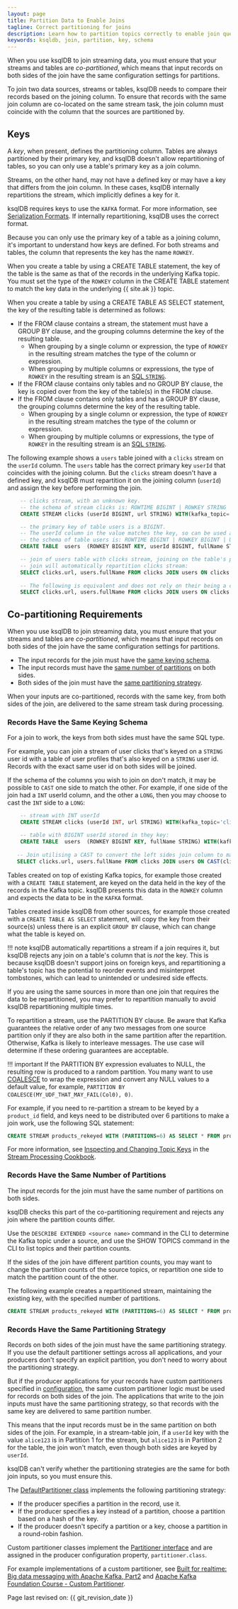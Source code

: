 ```yaml
---
layout: page
title: Partition Data to Enable Joins
tagline: Correct partitioning for joins
description: Learn how to partition topics correctly to enable join queries.
keywords: ksqldb, join, partition, key, schema 
---
```


When you use ksqlDB to join streaming data, you must ensure that your
streams and tables are *co-partitioned*, which means that input records
on both sides of the join have the same configuration settings for
partitions.

To join two data sources, streams or tables, ksqlDB needs to compare their
records based on the joining column. To ensure that records with the same
join column are co-located on the same stream task, the join column must
coincide with the column that the sources are partitioned by.

Keys
----

A *key*, when present, defines the partitioning column. Tables are
always partitioned by their primary key, and ksqlDB doesn't allow repartitioning
of tables, so you can only use a table's primary key as a join column.

Streams, on the other hand, may not have a defined key or may have a key that
differs from the join column. In these cases, ksqlDB internally repartitions
the stream, which implicitly defines a key for it.

ksqlDB requires keys to use the `KAFKA` format. For more information, see
[Serialization Formats](../serialization.md#serialization-formats). If internally
repartitioning, ksqlDB uses the correct format.

Because you can only use the primary key of a table as a joining column, it's
important to understand how keys are defined. For both streams and tables, the
column that represents the key has the name `ROWKEY`.

When you create a table by using a CREATE TABLE statement, the key of the
table is the same as that of the records in the underlying Kafka topic.
You must set the type of the `ROWKEY` column in the
CREATE TABLE statement to match the key data in the underlying {{ site.ak }} topic.

When you create a table by using a CREATE TABLE AS SELECT statement, the key of
the resulting table is determined as follows:

- If the FROM clause contains a stream, the statement must have a GROUP BY clause,
  and the grouping columns determine the key of the resulting table.
    - When grouping by a single column or expression, the type of `ROWKEY` in the
    resulting stream matches the type of the column or expression.
    - When grouping by multiple columns or expressions, the type of `ROWKEY` in the
    resulting stream is an [SQL `STRING`](../../concepts/schemas).
- If the FROM clause contains only tables and no GROUP BY clause, the key is
  copied over from the key of the table(s) in the FROM clause.
- If the FROM clause contains only tables and has a GROUP BY clause, the
  grouping columns determine the key of the resulting table.
    - When grouping by a single column or expression, the type of `ROWKEY` in the
    resulting stream matches the type of the column or expression.
    - When grouping by multiple columns or expressions, the type of `ROWKEY` in the
    resulting stream is an [SQL `STRING`](../../concepts/schemas).

The following example shows a `users` table joined with a `clicks` stream
on the `userId` column. The `users` table has the correct primary key
`userId` that coincides with the joining column. But the `clicks` stream
doesn't have a defined key, and ksqlDB must repartition it on the joining
column (`userId`) and assign the key before performing the join.

```sql
    -- clicks stream, with an unknown key.
    -- the schema of stream clicks is: ROWTIME BIGINT | ROWKEY STRING | USERID BIGINT | URL STRING
    CREATE STREAM clicks (userId BIGINT, url STRING) WITH(kafka_topic='clickstream', value_format='json');

    -- the primary key of table users is a BIGINT. 
    -- The userId column in the value matches the key, so can be used as an alias for ROWKEY in queries to make them more readable.
    -- the schema of table users is: ROWTIME BIGINT | ROWKEY BIGINT | USERID BIGINT | FULLNAME STRING
    CREATE TABLE  users  (ROWKEY BIGINT KEY, userId BIGINT, fullName STRING) WITH(kafka_topic='users', value_format='json', key='userId');

    -- join of users table with clicks stream, joining on the table's primary key alias and the stream's userId column: 
    -- join will automatically repartition clicks stream:
    SELECT clicks.url, users.fullName FROM clicks JOIN users ON clicks.userId = users.userId;
    
    -- The following is equivalent and does not rely on their being a copy of the tables key within the value schema:
    SELECT clicks.url, users.fullName FROM clicks JOIN users ON clicks.userId = users.ROWKEY;
```

Co-partitioning Requirements
----------------------------

When you use ksqlDB to join streaming data, you must ensure that your streams
and tables are *co-partitioned*, which means that input records on both sides
of the join have the same configuration settings for partitions.

- The input records for the join must have the
  [same keying schema](#records-have-the-same-keying-schema).
- The input records must have the
  [same number of partitions](#records-have-the-same-number-of-partitions)
  on both sides.
- Both sides of the join must have the
  [same partitioning strategy](#records-have-the-same-partitioning-strategy).

When your inputs are co-partitioned, records with the same key, from
both sides of the join, are delivered to the same stream task during
processing.

### Records Have the Same Keying Schema

For a join to work, the keys from both sides must have the same SQL type.

For example, you can join a stream of user clicks that's keyed on a `STRING`
user id with a table of user profiles that's also keyed on a `STRING` user id.
Records with the exact same user id on both sides will be joined.

If the schema of the columns you wish to join on don't match, it may be possible
to `CAST` one side to match the other. For example, if one side of the join
had a `INT` userId column, and the other a `LONG`, then you may choose to cast
the `INT` side to a `LONG`:

```sql
    -- stream with INT userId
    CREATE STREAM clicks (userId INT, url STRING) WITH(kafka_topic='clickstream', value_format='json');

    -- table with BIGINT userId stored in they key:
    CREATE TABLE  users  (ROWKEY BIGINT KEY, fullName STRING) WITH(kafka_topic='users', value_format='json');
    
   -- Join utilising a CAST to convert the left sides join column to match the rights type.
   SELECT clicks.url, users.fullName FROM clicks JOIN users ON CAST(clicks.userId AS BIGINT) = users.ROWKEY;
```


Tables created on top of existing Kafka topics, for example those created with
a `CREATE TABLE` statement, are keyed on the data held in the key of the records
in the Kafka topic. ksqlDB presents this data in the `ROWKEY` column and expects
the data to be in the `KAFKA` format.

Tables created inside ksqlDB from other sources, for example those created with
a `CREATE TABLE AS SELECT` statement, will copy the key from their source(s)
unless there is an explicit `GROUP BY` clause, which can change what the table
is keyed on.

!!! note
    ksqlDB automatically repartitions a stream if a join requires it, but ksqlDB
    rejects any join on a table's column that is *not* the key. This is
    because ksqlDB doesn't support joins on foreign keys, and repartitioning a
    table's topic has the potential to reorder events and misinterpret
    tombstones, which can lead to unintended or undesired side effects.

If you are using the same sources in more than one join that requires the data
to be repartitioned, you may prefer to repartition manually to avoid ksqlDB
repartitioning multiple times.

To repartition a stream, use the PARTITION BY clause. Be aware that Kafka
guarantees the relative order of any two messages from one source partition
only if they are also both in the same partition after the repartition.
Otherwise, Kafka is likely to interleave messages. The use case will determine
if these ordering guarantees are acceptable.

!!! important
      If the PARTITION BY expression evaluates to NULL, the resulting row is produced to a
      random partition. You many want to use [COALESCE](../syntax-reference#coalesce) to wrap
      the expression and convert any NULL values to a default value, for example,
      `PARTITION BY COALESCE(MY_UDF_THAT_MAY_FAIL(Col0), 0)`.

For example, if you need to re-partition a stream to be keyed by a `product_id`
field, and keys need to be distributed over 6 partitions to make a join work,
use the following SQL statement:

```sql
CREATE STREAM products_rekeyed WITH (PARTITIONS=6) AS SELECT * FROM products PARTITION BY product_id;
```

For more information, see
[Inspecting and Changing Topic Keys](https://www.confluent.io/stream-processing-cookbook/ksql-recipes/inspecting-changing-topic-keys)
in the [Stream Processing Cookbook](https://www.confluent.io/product/ksql/stream-processing-cookbook).

### Records Have the Same Number of Partitions

The input records for the join must have the same number of partitions on both
sides.

ksqlDB checks this part of the co-partitioning requirement and rejects any join
where the partition counts differ.

Use the `DESCRIBE EXTENDED <source name>` command in the CLI to determine the
Kafka topic under a source, and use the SHOW TOPICS command in the CLI to list
topics and their partition counts.

If the sides of the join have different partition counts, you may want to change
the partition counts of the source topics, or repartition one side to match the
partition count of the other.

The following example creates a repartitioned stream, maintaining the existing
key, with the specified number of partitions.

```sql
CREATE STREAM products_rekeyed WITH (PARTITIONS=6) AS SELECT * FROM products PARTITION BY ROWKEY;
```

### Records Have the Same Partitioning Strategy

Records on both sides of the join must have the same partitioning
strategy. If you use the default partitioner settings across all
applications, and your producers don't specify an explicit partition,
you don't need to worry about the partitioning strategy.

But if the producer applications for your records have custom
partitioners specified in
[configuration](http://kafka.apache.org/documentation/#producerconfigs),
the same custom partitioner logic must be used for records on both sides
of the join. The applications that write to the join inputs must have
the same partitioning strategy, so that records with the same key are
delivered to same partition number.

This means that the input records must be in the same partition on both
sides of the join. For example, in a stream-table join, if a `userId`
key with the value `alice123` is in Partition 1 for the stream, but
`alice123` is in Partition 2 for the table, the join won't match, even
though both sides are keyed by `userId`.

ksqlDB can't verify whether the partitioning strategies are the same for
both join inputs, so you must ensure this.

The
[DefaultPartitioner class](https://github.com/apache/kafka/blob/trunk/clients/src/main/java/org/apache/kafka/clients/producer/internals/DefaultPartitioner.java)
implements the following partitioning strategy:

- If the producer specifies a partition in the record, use it.
- If the producer specifies a key instead of a partition, choose a
  partition based on a hash of the key.
- If the producer doesn't specify a partition or a key, choose a
  partition in a round-robin fashion.

Custom partitioner classes implement the
[Partitioner interface](https://kafka.apache.org/20/javadoc/org/apache/kafka/clients/producer/Partitioner.html)
and are assigned in the producer configuration property,
`partitioner.class`.

For example implementations of a custom partitioner, see
[Built for realtime: Big data messaging with Apache Kafka, Part2](https://www.javaworld.com/article/3066873/big-data/big-data-messaging-with-kafka-part-2.html)
and [Apache Kafka Foundation Course - Custom Partitioner](https://www.learningjournal.guru/courses/kafka/kafka-foundation-training/custom-partitioner/).

Page last revised on: {{ git_revision_date }}
